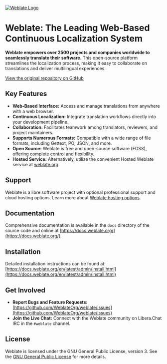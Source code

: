 [![Weblate Logo](https://s.weblate.org/cdn/Logo-Darktext-borders.png)](https://weblate.org/)

# Weblate: The Leading Web-Based Continuous Localization System

**Weblate empowers over 2500 projects and companies worldwide to seamlessly translate their software.** This open-source platform streamlines the localization process, making it easy to collaborate on translations and deliver multilingual experiences.

[View the original repository on GitHub](https://github.com/WeblateOrg/weblate)

## Key Features

*   **Web-Based Interface:** Access and manage translations from anywhere with a web browser.
*   **Continuous Localization:** Integrate translation workflows directly into your development pipeline.
*   **Collaboration:** Facilitates teamwork among translators, reviewers, and project maintainers.
*   **Supports Numerous Formats:** Compatible with a wide range of file formats, including Gettext, PO, JSON, and more.
*   **Open Source:**  Weblate is free and open-source software (FOSS), offering complete control and flexibility.
*   **Hosted Service:**  Alternatively, utilize the convenient Hosted Weblate service at [weblate.org](https://weblate.org/).

## Support

Weblate is a libre software project with optional professional support and cloud hosting options. Learn more about [Weblate hosting options](https://weblate.org/hosting/).

## Documentation

Comprehensive documentation is available in the `docs` directory of the source code and online at [https://docs.weblate.org/](https://docs.weblate.org/).

## Installation

Detailed installation instructions can be found at: [https://docs.weblate.org/en/latest/admin/install.html](https://docs.weblate.org/en/latest/admin/install.html)

## Get Involved

*   **Report Bugs and Feature Requests:** [https://github.com/WeblateOrg/weblate/issues](https://github.com/WeblateOrg/weblate/issues)
*   **Join the Live Chat:** Connect with the Weblate community on Libera.Chat IRC in the `#weblate` channel.

## License

Weblate is licensed under the GNU General Public License, version 3.  See the [GNU General Public License](https://www.gnu.org/licenses/gpl-3.0.html) for more details.